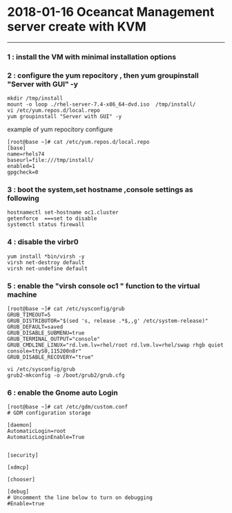 #  2018-01-16 Oceancat Management server  create with KVM 
---
### 1 : install the VM with minimal installation options 
### 2 : configure the yum repocitory , then yum groupinstall "Server with GUI" -y
```
mkdir /tmp/install
mount -o loop ./rhel-server-7.4-x86_64-dvd.iso  /tmp/install/
vi /etc/yum.repos.d/local.repo
yum groupinstall "Server with GUI" -y

```
example of yum repocitory configure
```
[root@base ~]# cat /etc/yum.repos.d/local.repo
[base]
name=rhels74
baseurl=file:///tmp/install/
enabled=1
gpgcheck=0

```
### 3 : boot the system,set hostname ,console settings as following
```
hostnamectl set-hostname oc1.cluster
getenforce  ===set to disable
systemctl status firewall
```
### 4 : disable the virbr0 
```
yum install *bin/virsh -y
virsh net-destroy default
virsh net-undefine default
```
### 5 : enable the "virsh console oc1 " function to the virtual machine 
```
[root@base ~]# cat /etc/sysconfig/grub
GRUB_TIMEOUT=5
GRUB_DISTRIBUTOR="$(sed 's, release .*$,,g' /etc/system-release)"
GRUB_DEFAULT=saved
GRUB_DISABLE_SUBMENU=true
GRUB_TERMINAL_OUTPUT="console"
GRUB_CMDLINE_LINUX="rd.lvm.lv=rhel/root rd.lvm.lv=rhel/swap rhgb quiet console=ttyS0,115200n8r"
GRUB_DISABLE_RECOVERY="true"

vi /etc/sysconfig/grub
grub2-mkconfig -o /boot/grub2/grub.cfg
```
### 6 : enable the Gnome auto Login 
```
[root@base ~]# cat /etc/gdm/custom.conf
# GDM configuration storage

[daemon]
AutomaticLogin=root
AutomaticLoginEnable=True


[security]

[xdmcp]

[chooser]

[debug]
# Uncomment the line below to turn on debugging
#Enable=true


```


